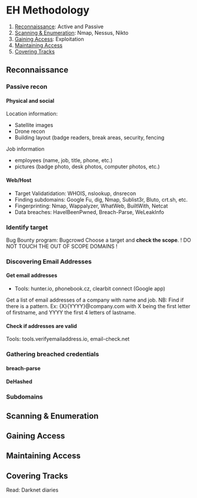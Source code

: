 # EH Methodology
1. [Reconnaissance](#reconnaissance): Active and Passive
2. [Scanning & Enumeration](#scanning--enumeration): Nmap, Nessus, Nikto
3. [Gaining Access](#gaining-access): Exploitation
4. [Maintaining Access](#maintaining-access)
5. [Covering Tracks](#covering-tracks)

## Reconnaissance
### Passive recon
#### Physical and social
Location information:
- Satellite images
- Drone recon
- Building layout (badge readers, break areas, security, fencing

Job information
- employees (name, job, title, phone, etc.)
- pictures (badge photo, desk photos, computer photos, etc.)

#### Web/Host
- Target Validatidation: WHOIS, nslookup, dnsrecon
- Finding subdomains: Google Fu, dig, Nmap, Sublist3r, Bluto, crt.sh, etc.
- Fingerprinting: Nmap, Wappalyzer, WhatWeb, BuiltWith, Netcat
- Data breaches: HaveIBeenPwned, Breach-Parse, WeLeakInfo

### Identify target
Bug Bounty program: Bugcrowd
Choose a target and **check the scope**.  ! DO NOT TOUCH THE OUT OF SCOPE DOMAINS !

### Discovering Email Addresses
#### Get email addresses
- Tools: hunter.io, phonebook.cz, clearbit connect (Google app)

Get a list of email addresses of a company with name and job. 
NB: Find if there is a pattern. Ex: {X}{YYYY}@company.com with X being the first letter of firstname, and YYYY the first 4 letters of lastname. 

#### Check if addresses are valid 
Tools: tools.verifyemailaddress.io, email-check.net

### Gathering breached credentials 
#### breach-parse
#### DeHashed

### Subdomains


## Scanning & Enumeration
## Gaining Access
## Maintaining Access
## Covering Tracks

Read:
Darknet diaries
<!--stackedit_data:
eyJoaXN0b3J5IjpbLTEzMTY5NDE3MjEsLTEyNDQxOTcyOTgsNz
YyNzgyMTYyLC0xODMxMzM5ODksNDYyMDI2Njc1LC0xMTc2OTU3
NjkzLC0xMDA3NTEyMjA4LC01MzM3MjY4NTEsMTQ0NDE2NjkyNS
wxMjkxNzkyNjQ1XX0=
-->